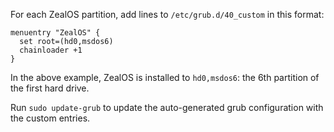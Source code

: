 For each ZealOS partition, add lines to `/etc/grub.d/40_custom` in this format:
```
menuentry "ZealOS" {
  set root=(hd0,msdos6)
  chainloader +1
}
```
In the above example, ZealOS is installed to `hd0,msdos6`: the 6th partition of the first hard drive.

Run `sudo update-grub` to update the auto-generated grub configuration with the custom entries.